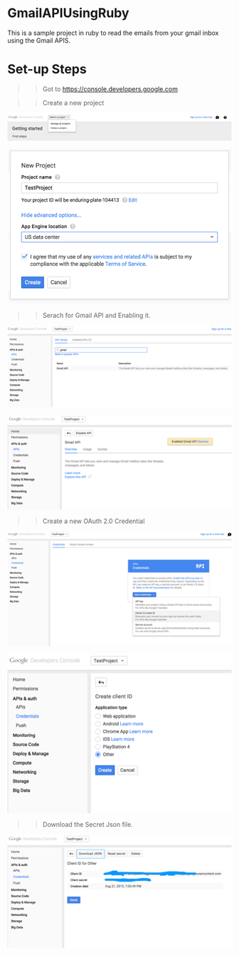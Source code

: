 # GmailAPIUsingRuby
This is a sample project in ruby to read the emails from your gmail inbox using the Gmail APIS.

# Set-up Steps

>> Got to https://console.developers.google.com

>> Create a new project

![alt tag](https://github.com/RuchiBajpai/GmailAPIUsingRuby/blob/master/docs/Create_a_project.png)

![alt tag](https://github.com/RuchiBajpai/GmailAPIUsingRuby/blob/master/docs/new_project.png)

>> Serach for Gmail API and Enabling it.

![alt tag](https://github.com/RuchiBajpai/GmailAPIUsingRuby/blob/master/docs/search_for_gmail_api.png)

![alt tag](https://github.com/RuchiBajpai/GmailAPIUsingRuby/blob/master/docs/enable_gmail_api.png)

>> Create a new OAuth 2.0 Credential

![alt tag](https://github.com/RuchiBajpai/GmailAPIUsingRuby/blob/master/docs/Add_an_OAuth_Credential.png)

![alt tag](https://github.com/RuchiBajpai/GmailAPIUsingRuby/blob/master/docs/select_other_option_in_oauth_client_id.png)

>> Download the Secret Json file.

![alt tag](https://github.com/RuchiBajpai/GmailAPIUsingRuby/blob/master/docs/download_the_secret_key_json.png)
